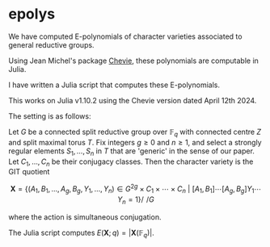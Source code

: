 # epolys
We have computed E-polynomials of character varieties associated to general reductive groups. 

Using Jean Michel's package [Chevie](https://github.com/jmichel7/Chevie.jl), these polynomials are computable in Julia. 

I have written a Julia script that computes these E-polynomials. 

This works on Julia v1.10.2 using the Chevie version dated April 12th 2024. 

The setting is as follows: 

Let $G$ be a connected split reductive group over $\mathbb{F}_q$ with connected centre $Z$ and split maximal torus $T$. Fix integers $g\geq 0$ and $n\geq 1$, and select a strongly regular elements $S_1,\ldots,S_n$ in $T$ that are 'generic' in the sense of our paper. Let $C_1,\ldots,C_n$ be their conjugacy classes. Then the character variety is the GIT quotient
```math
\mathbf{X} = \bigg\{(A_1,B_1,\ldots,A_g,B_g,Y_1,\ldots,Y_n)\in G^{2g}\times C_1\times \cdots\times C_n\ \bigg|\ [A_1,B_1]\cdots[A_g,B_g]Y_1\cdots Y_n = 1\bigg\}\bigg/\!\!\!\!\bigg/G
```
where the action is simultaneous conjugation. 

The Julia script computes $E(\mathbf{X};q) = |\mathbf{X}(\mathbb{F}_q)|$. 
